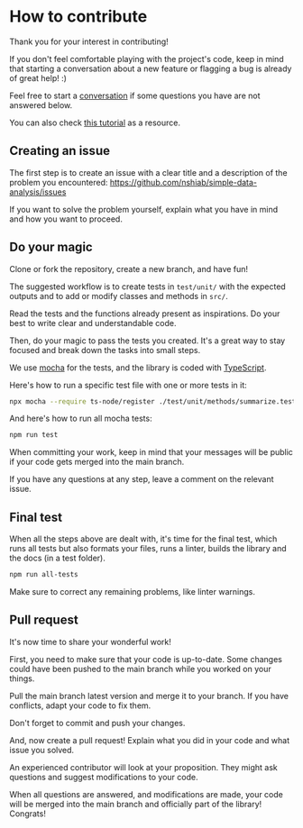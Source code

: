# How to contribute

Thank you for your interest in contributing!

If you don't feel comfortable playing with the project's code, keep in mind that starting a conversation about a new feature or flagging a bug is already of great help! :)

Feel free to start a [conversation](https://github.com/nshiab/simple-data-analysis/discussions) if some questions you have are not answered below.

You can also check [this tutorial](https://github.com/firstcontributions/first-contributions) as a resource.

## Creating an issue

The first step is to create an issue with a clear title and a description of the problem you encountered:
https://github.com/nshiab/simple-data-analysis/issues

If you want to solve the problem yourself, explain what you have in mind and how you want to proceed.

## Do your magic

Clone or fork the repository, create a new branch, and have fun!

The suggested workflow is to create tests in `test/unit/` with the expected outputs and to add or modify classes and methods in `src/`.

Read the tests and the functions already present as inspirations. Do your best to write clear and understandable code.

Then, do your magic to pass the tests you created. It's a great way to stay focused and break down the tasks into small steps.

We use [mocha](https://mochajs.org/) for the tests, and the library is coded with [TypeScript](https://www.typescriptlang.org/).

Here's how to run a specific test file with one or more tests in it:

```bash
npx mocha --require ts-node/register ./test/unit/methods/summarize.test.ts
```

And here's how to run all mocha tests:

```bash
npm run test
```

When committing your work, keep in mind that your messages will be public if your code gets merged into the main branch.

If you have any questions at any step, leave a comment on the relevant issue.

## Final test

When all the steps above are dealt with, it's time for the final test, which runs all tests but also formats your files, runs a linter, builds the library and the docs (in a test folder).

```bash
npm run all-tests
```

Make sure to correct any remaining problems, like linter warnings.

## Pull request

It's now time to share your wonderful work!

First, you need to make sure that your code is up-to-date. Some changes could have been pushed to the main branch while you worked on your things.

Pull the main branch latest version and merge it to your branch. If you have conflicts, adapt your code to fix them.

Don't forget to commit and push your changes.

And, now create a pull request! Explain what you did in your code and what issue you solved.

An experienced contributor will look at your proposition. They might ask questions and suggest modifications to your code.

When all questions are answered, and modifications are made, your code will be merged into the main branch and officially part of the library! Congrats!
